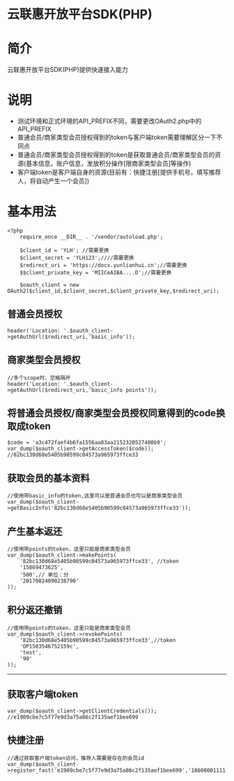 
 # 云联惠开放平台SDK(PHP)

 # 简介
 
云联惠开放平台SDK(PHP)提供快速接入能力

 # 说明

 -  测试环境和正式环境的API_PREFIX不同，需要更改OAuth2.php中的API_PREFIX
 - 普通会员/商家类型会员授权得到的token与客户端token需要理解区分一下不同点
 - 普通会员/商家类型会员授权得到的token是获取普通会员/商家类型会员的资源(基本信息，账户信息，发放积分操作[限商家类型会员]等操作)
 - 客户端token是客户端自身的资源(目前有：快捷注册[提供手机号，填写推荐人，将自动产生一个会员])

 # 基本用法

 ```
 <?php 
     require_once __DIR__ . '/vendor/autoload.php';

     $client_id = 'YLH'; //需要更换
     $client_secret = 'YLH123';////需要更换
     $redirect_uri = 'https://docs.yunlianhui.cn';//需要更换
     $$client_private_key = 'MIICeAIBA....D';//需要更换
    
     $oauth_client = new OAuth2($client_id,$client_secret,$client_private_key,$redirect_uri);
 ```

 ## 普通会员授权

```
header('Location: '.$oauth_client->getAuthUrl($redirect_uri,'basic_info'));
```
 ## 商家类型会员授权

 ```
 //多个scope时，空格隔开
 header('Location: '.$oauth_client->getAuthUrl($redirect_uri,'basic_info points'));
 ```
 ## 将普通会员授权/商家类型会员授权同意得到的code换取成token

 ```
 $code = 'a3c472faef4b6fa1556aa83aa2152320527480b9';
 var_dump($oauth_client->getAccessToken($code)); //82bc130d68e5405b90599c04573a965973ffce33
 ```
 ## 获取会员的基本资料

```
//使用带basic_info的token,这里可以是普通会员也可以是商家类型会员
var_dump($oauth_client->getBasicInfo('82bc130d68e5405b90599c04573a965973ffce33'));
```
 ## 产生基本返还

```
//使用带points的token，这里只能是商家类型会员
var_dump($oauth_client->makePoints(
    '82bc130d68e5405b90599c04573a965973ffce33', //token
    '15869473625',
    '500',// 单位：分
    '20170824090238790'
));
```
 ## 积分返还撤销

```
//使用带points的token，这里只能是商家类型会员
var_dump($oauth_client->revokePoints(
    '82bc130d68e5405b90599c04573a965973ffce33',//token
    'OP1503546752159c',
    'test',
    '90'
));
```
------------

 ## 获取客户端token

```
var_dump($oauth_client->getClientCredentials()); //e1909cbe7c5f77e9d3a75a86c2f135aef1bee699
```
 ## 快捷注册

 ```
 //通过获取客户端token访问，推荐人需要是存在的会员id
 var_dump($oauth_client->register_fast('e1909cbe7c5f77e9d3a75a86c2f135aef1bee699','18600001111','ylhadmin'));
 ```

